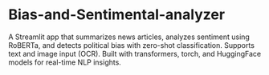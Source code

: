 # Bias-and-Sentimental-analyzer
A Streamlit app that summarizes news articles, analyzes sentiment using RoBERTa, and detects political bias with zero-shot classification. Supports text and image input (OCR). Built with transformers, torch, and HuggingFace models for real-time NLP insights.
